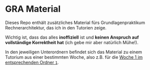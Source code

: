 # GRA Material
Dieses Repo enthält zusätzliches Material fürs Grundlagenpraktikum Rechnerarchitektur, das ich in den Tutorien zeige.

Wichtig ist, dass das alles **inoffiziell** ist und **keinen Anspruch auf vollständige Korrektheit hat** (ich gebe mir aber natürlich Mühe!).

In den jeweiligen Unterordnern befindet sich das Material zu einem Tutorium aus einer bestimmten Woche, also z.B. für die [Woche 1 im entsprechenden Ordner `1`](1).


